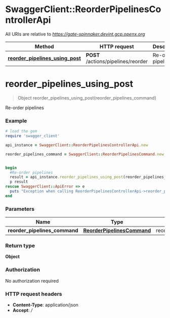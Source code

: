 # SwaggerClient::ReorderPipelinesControllerApi

All URIs are relative to *https://gate-spinnaker.devint.gcp.openx.org*

Method | HTTP request | Description
------------- | ------------- | -------------
[**reorder_pipelines_using_post**](ReorderPipelinesControllerApi.md#reorder_pipelines_using_post) | **POST** /actions/pipelines/reorder | Re-order pipelines


# **reorder_pipelines_using_post**
> Object reorder_pipelines_using_post(reorder_pipelines_command)

Re-order pipelines

### Example
```ruby
# load the gem
require 'swagger_client'

api_instance = SwaggerClient::ReorderPipelinesControllerApi.new

reorder_pipelines_command = SwaggerClient::ReorderPipelinesCommand.new # ReorderPipelinesCommand | reorderPipelinesCommand


begin
  #Re-order pipelines
  result = api_instance.reorder_pipelines_using_post(reorder_pipelines_command)
  p result
rescue SwaggerClient::ApiError => e
  puts "Exception when calling ReorderPipelinesControllerApi->reorder_pipelines_using_post: #{e}"
end
```

### Parameters

Name | Type | Description  | Notes
------------- | ------------- | ------------- | -------------
 **reorder_pipelines_command** | [**ReorderPipelinesCommand**](ReorderPipelinesCommand.md)| reorderPipelinesCommand | 

### Return type

**Object**

### Authorization

No authorization required

### HTTP request headers

 - **Content-Type**: application/json
 - **Accept**: */*



